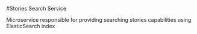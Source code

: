 #Stories Search Service

Microservice responsible for providing searching stories capabilities using ElasticSearch index
